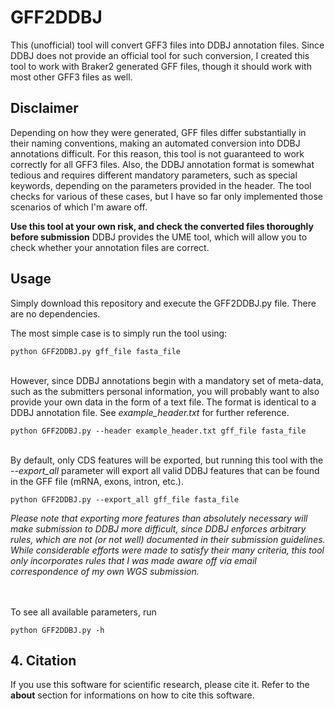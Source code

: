 # GFF2DDBJ
This (unofficial) tool will convert GFF3 files into DDBJ annotation files. Since DDBJ does not provide an official tool for such conversion, I created this tool to work with Braker2 generated GFF files, though it should work with most other GFF3 files as well.

## Disclaimer
Depending on how they were generated, GFF files differ substantially in their naming conventions, making an automated conversion into DDBJ annotations difficult. For this reason, this tool is not guaranteed to work correctly for all GFF3 files.
Also, the DDBJ annotation format is somewhat tedious and requires different mandatory parameters, such as special keywords, depending on the parameters provided in the header. The tool checks for various of these cases, but I have so far only implemented those scenarios of which I'm aware off.
  
**Use this tool at your own risk, and check the converted files thoroughly before submission**
DDBJ provides the UME tool, which will allow you to check whether your annotation files are correct. 

## Usage
Simply download this repository and execute the GFF2DDBJ.py file. There are no dependencies.

The most simple case is to simply run the tool using:
```
python GFF2DDBJ.py gff_file fasta_file 
```
<br>However, since DDBJ annotations begin with a mandatory set of meta-data, such as the submitters personal information, you will probably want to also provide your own data in the form of a text file. The format is identical to a DDBJ annotation file. See *example_header.txt* for further reference.
```
python GFF2DDBJ.py --header example_header.txt gff_file fasta_file 
```
<br>By default, only CDS features will be exported, but running this tool with the *--export_all* parameter will export all valid DDBJ features that can be found in the GFF file (mRNA, exons, intron, etc.).
```
python GFF2DDBJ.py --export_all gff_file fasta_file 
```
*Please note that exporting more features than absolutely necessary will make submission to DDBJ more difficult, since DDBJ enforces arbitrary rules, which are not (or not well) documented in their submission guidelines. While considerable efforts were made to satisfy their many criteria, this tool only incorporates rules that I was made aware off via email correspondence of my own WGS submission.*

<br><br>To see all available parameters, run
```
python GFF2DDBJ.py -h 
```

## 4. Citation

If you use this software for scientific research, please cite it.
Refer to the **about** section for informations on how to cite this software.
